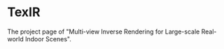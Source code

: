 # TexIR
The project page of "Multi-view Inverse Rendering for Large-scale Real-world Indoor Scenes".

